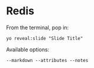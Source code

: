 
# Redis

From the terminal, pop in:

  ```yo reveal:slide "Slide Title"```

Available options:

 ```--markdown --attributes --notes```
